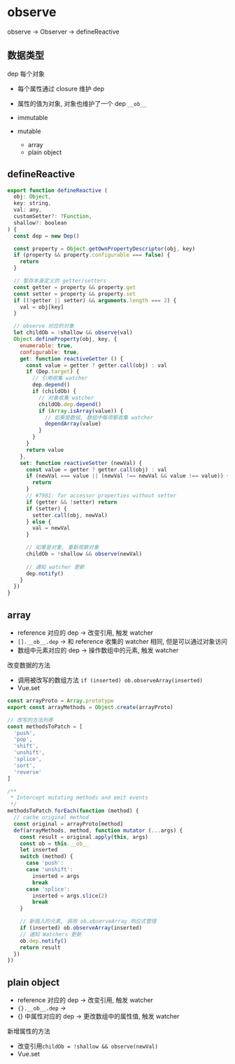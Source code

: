# observe

observe -> Observer -> defineReactive

## 数据类型

dep 每个对象

- 每个属性通过 closure 维护 dep
- 属性的值为对象, 对象也维护了一个 dep `__ob__`

- immutable
- mutable
  - array
  - plain object

## defineReactive

```js
export function defineReactive (
  obj: Object,
  key: string,
  val: any,
  customSetter?: ?Function,
  shallow?: boolean
) {
  const dep = new Dep()

  const property = Object.getOwnPropertyDescriptor(obj, key)
  if (property && property.configurable === false) {
    return
  }

  // 暂存本身定义的 getter/setters
  const getter = property && property.get
  const setter = property && property.set
  if ((!getter || setter) && arguments.length === 2) {
    val = obj[key]
  }

  // observe 对应的对象
  let childOb = !shallow && observe(val)
  Object.defineProperty(obj, key, {
    enumerable: true,
    configurable: true,
    get: function reactiveGetter () {
      const value = getter ? getter.call(obj) : val
      if (Dep.target) {
        // 引用收集 watcher
        dep.depend()
        if (childOb) {
          // 对象收集 watcher
          childOb.dep.depend()
          if (Array.isArray(value)) {
            // 如果是数组, 数组中每项都收集 watcher
            dependArray(value)
          }
        }
      }
      return value
    },
    set: function reactiveSetter (newVal) {
      const value = getter ? getter.call(obj) : val
      if (newVal === value || (newVal !== newVal && value !== value)) {
        return
      }
      // #7981: for accessor properties without setter
      if (getter && !setter) return
      if (setter) {
        setter.call(obj, newVal)
      } else {
        val = newVal
      }

      // 如果是对象, 重新观察对象
      childOb = !shallow && observe(newVal)
      
      // 通知 watcher 更新
      dep.notify()
    }
  })
}
```

## array

- reference 对应的 dep  -> 改变引用, 触发 watcher
- `[].__ob__.dep`      -> 和 reference 收集的 watcher 相同, 但是可以通过对象访问
- 数组中元素对应的  dep   -> 操作数组中的元素, 触发 watcher

改变数据的方法

- 调用被改写的数组方法  `if (inserted) ob.observeArray(inserted)`
- Vue.set

```js
const arrayProto = Array.prototype
export const arrayMethods = Object.create(arrayProto)

// 改写的方法列表
const methodsToPatch = [
  'push',
  'pop',
  'shift',
  'unshift',
  'splice',
  'sort',
  'reverse'
]

/**
 * Intercept mutating methods and emit events
 */
methodsToPatch.forEach(function (method) {
  // cache original method
  const original = arrayProto[method]
  def(arrayMethods, method, function mutator (...args) {
    const result = original.apply(this, args)
    const ob = this.__ob__
    let inserted
    switch (method) {
      case 'push':
      case 'unshift':
        inserted = args
        break
      case 'splice':
        inserted = args.slice(2)
        break
    }

    // 新插入的元素, 调用 ob.observeArray 响应式管理
    if (inserted) ob.observeArray(inserted)
    // 通知 Watchers 更新
    ob.dep.notify()
    return result
  })
})
```

## plain object

- reference 对应的 dep  -> 改变引用, 触发 watcher
- `{}.__ob__.dep`      -> 
- {} 中属性对应的  dep   -> 更改数组中的属性值, 触发 watcher

新增属性的方法

- 改变引用`childOb = !shallow && observe(newVal)` 
- Vue.set